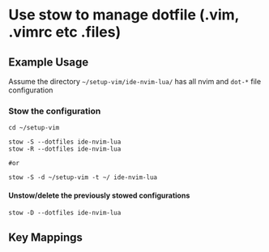 # Use stow to manage dotfile (.vim, .vimrc etc .files)

## Example Usage
Assume the directory `~/setup-vim/ide-nvim-lua/` has all nvim and `dot-*` file configuration

### Stow the configuration
```
cd ~/setup-vim

stow -S --dotfiles ide-nvim-lua
stow -R --dotfiles ide-nvim-lua

#or

stow -S -d ~/setup-vim -t ~/ ide-nvim-lua

```

#### Unstow/delete the previously stowed configurations
```
stow -D --dotfiles ide-nvim-lua
```

## Key Mappings

